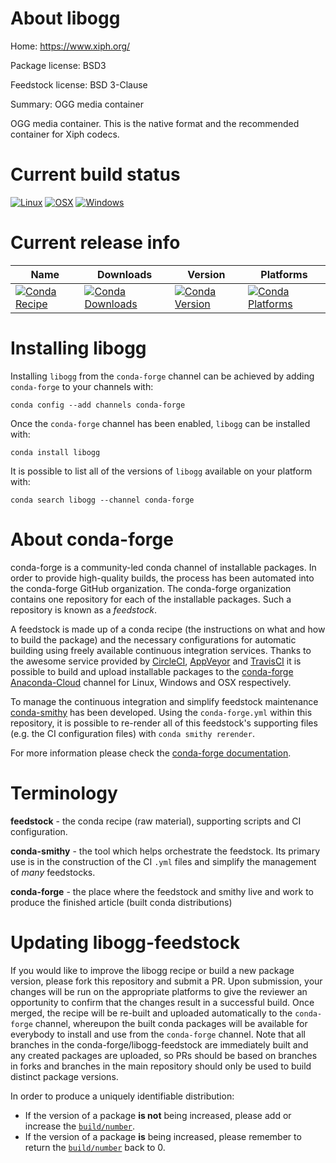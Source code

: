 About libogg
============

Home: https://www.xiph.org/

Package license: BSD3

Feedstock license: BSD 3-Clause

Summary: OGG media container

OGG media container. This is the native format and the recommended container
for Xiph codecs.


Current build status
====================

[![Linux](https://img.shields.io/circleci/project/github/conda-forge/libogg-feedstock/master.svg?label=Linux)](https://circleci.com/gh/conda-forge/libogg-feedstock)
[![OSX](https://img.shields.io/travis/conda-forge/libogg-feedstock/master.svg?label=macOS)](https://travis-ci.org/conda-forge/libogg-feedstock)
[![Windows](https://img.shields.io/appveyor/ci/conda-forge/libogg-feedstock/master.svg?label=Windows)](https://ci.appveyor.com/project/conda-forge/libogg-feedstock/branch/master)

Current release info
====================

| Name | Downloads | Version | Platforms |
| --- | --- | --- | --- |
| [![Conda Recipe](https://img.shields.io/badge/recipe-libogg-green.svg)](https://anaconda.org/conda-forge/libogg) | [![Conda Downloads](https://img.shields.io/conda/dn/conda-forge/libogg.svg)](https://anaconda.org/conda-forge/libogg) | [![Conda Version](https://img.shields.io/conda/vn/conda-forge/libogg.svg)](https://anaconda.org/conda-forge/libogg) | [![Conda Platforms](https://img.shields.io/conda/pn/conda-forge/libogg.svg)](https://anaconda.org/conda-forge/libogg) |

Installing libogg
=================

Installing `libogg` from the `conda-forge` channel can be achieved by adding `conda-forge` to your channels with:

```
conda config --add channels conda-forge
```

Once the `conda-forge` channel has been enabled, `libogg` can be installed with:

```
conda install libogg
```

It is possible to list all of the versions of `libogg` available on your platform with:

```
conda search libogg --channel conda-forge
```


About conda-forge
=================

conda-forge is a community-led conda channel of installable packages.
In order to provide high-quality builds, the process has been automated into the
conda-forge GitHub organization. The conda-forge organization contains one repository
for each of the installable packages. Such a repository is known as a *feedstock*.

A feedstock is made up of a conda recipe (the instructions on what and how to build
the package) and the necessary configurations for automatic building using freely
available continuous integration services. Thanks to the awesome service provided by
[CircleCI](https://circleci.com/), [AppVeyor](http://www.appveyor.com/)
and [TravisCI](https://travis-ci.org/) it is possible to build and upload installable
packages to the [conda-forge](https://anaconda.org/conda-forge)
[Anaconda-Cloud](http://docs.anaconda.org/) channel for Linux, Windows and OSX respectively.

To manage the continuous integration and simplify feedstock maintenance
[conda-smithy](http://github.com/conda-forge/conda-smithy) has been developed.
Using the ``conda-forge.yml`` within this repository, it is possible to re-render all of
this feedstock's supporting files (e.g. the CI configuration files) with ``conda smithy rerender``.

For more information please check the [conda-forge documentation](https://conda-forge.org/docs/).

Terminology
===========

**feedstock** - the conda recipe (raw material), supporting scripts and CI configuration.

**conda-smithy** - the tool which helps orchestrate the feedstock.
                   Its primary use is in the construction of the CI ``.yml`` files
                   and simplify the management of *many* feedstocks.

**conda-forge** - the place where the feedstock and smithy live and work to
                  produce the finished article (built conda distributions)


Updating libogg-feedstock
=========================

If you would like to improve the libogg recipe or build a new
package version, please fork this repository and submit a PR. Upon submission,
your changes will be run on the appropriate platforms to give the reviewer an
opportunity to confirm that the changes result in a successful build. Once
merged, the recipe will be re-built and uploaded automatically to the
`conda-forge` channel, whereupon the built conda packages will be available for
everybody to install and use from the `conda-forge` channel.
Note that all branches in the conda-forge/libogg-feedstock are
immediately built and any created packages are uploaded, so PRs should be based
on branches in forks and branches in the main repository should only be used to
build distinct package versions.

In order to produce a uniquely identifiable distribution:
 * If the version of a package **is not** being increased, please add or increase
   the [``build/number``](http://conda.pydata.org/docs/building/meta-yaml.html#build-number-and-string).
 * If the version of a package **is** being increased, please remember to return
   the [``build/number``](http://conda.pydata.org/docs/building/meta-yaml.html#build-number-and-string)
   back to 0.